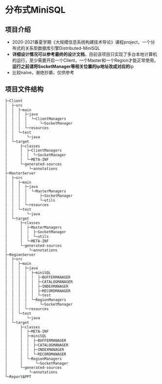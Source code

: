 # 分布式MiniSQL

## 项目介绍

- 2020-2021春夏学期《大规模信息系统构建技术导论》课程project，一个分布式的关系型数据库引擎Distributed-MiniSQL
- **详细设计情况可以参考最终的设计文档**，目前该项目只实现了多台本地计算机的运行，至少需要开启一个Client，一个Master和一个Region才能正常使用，**运行之前请将SocketManager等相关位置的ip地址改成对应的**ip
- 比较naive，谢绝抄袭，仅供参考

## 项目文件结构

```bash
├─Client
│  ├─src
│  │  ├─main
│  │  │  ├─java
│  │  │  │  └─ClientManagers
│  │  │  │      └─SocketManager
│  │  │  └─resources
│  │  └─test
│  │      └─java
│  └─target
│      ├─classes
│      │  ├─ClientManagers
│      │  │  └─SocketManager
│      │  └─META-INF
│      └─generated-sources
│          └─annotations
├─MasterServer
│  ├─src
│  │  ├─main
│  │  │  ├─java
│  │  │  │  └─MasterManagers
│  │  │  │      ├─SocketManager
│  │  │  │      └─utils
│  │  │  └─resources
│  │  └─test
│  │      └─java
│  └─target
│      ├─classes
│      │  ├─MasterManagers
│      │  │  ├─SocketManager
│      │  │  └─utils
│      │  └─META-INF
│      └─generated-sources
│          └─annotations
├─RegionServer
│  ├─src
│  │  ├─main
│  │  │  ├─java
│  │  │  │  ├─miniSQL
│  │  │  │  │  ├─BUFFERMANAGER
│  │  │  │  │  ├─CATALOGMANAGER
│  │  │  │  │  ├─INDEXMANAGER
│  │  │  │  │  ├─RECORDMANAGER
│  │  │  │  │  └─test
│  │  │  │  └─RegionManagers
│  │  │  │      └─SocketManager
│  │  │  └─resources
│  │  └─test
│  │      └─java
│  └─target
│      ├─classes
│      │  ├─META-INF
│      │  ├─miniSQL
│      │  │  ├─BUFFERMANAGER
│      │  │  ├─CATALOGMANAGER
│      │  │  ├─INDEXMANAGER
│      │  │  └─RECORDMANAGER
│      │  └─RegionManagers
│      │      └─SocketManager
│      └─generated-sources
│          └─annotations
└─Report&PPT

```

